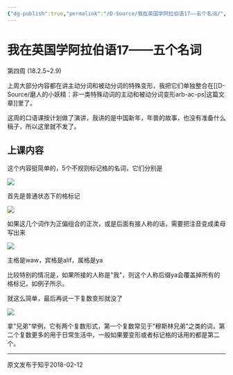 ```yaml
---
{"dg-publish":true,"permalink":"/D-Source/我在英国学阿拉伯语17——五个名词/","created":"2024-01-28T22:54:39.499+08:00"}
---
```


# 我在英国学阿拉伯语17——五个名词

第四周 (18.2.5~2.9)

上周大部分内容都在讲主动分词和被动分词的特殊变形，我把它们单独整合在[[D-Source/磨人的小妖精：非一类特殊动词的主动和被动分词变形arb-ac-ps\|这篇文章]]里了。

  

这周的口语课按计划做了演讲，我讲的是中国新年，年兽的故事，也没有准备什么稿子，所以这里就不发了。


## 上课内容

这个内容挺简单的，5个不规则标记格的名词，它们分别是

![](https://pic1.zhimg.com/80/v2-9099523faf8c495cc718da4045604654_720w.webp)

  

首先是普通状态下的格标记

![](https://pic1.zhimg.com/80/v2-c8afe099861b8f8a51cfb1a80783ffe4_720w.webp)

  

如果这几个词作为正偏组合的正次，或是后面有接人称的话，需要把注音变成柔母写出来

![](https://pic4.zhimg.com/80/v2-73e746fc9f7797ac3ff18f399016ba77_720w.webp)

主格是waw，宾格是alif，属格是ya

  

比较特别的情况是，如果所接的人称是"我"，则这个人称后缀ya会覆盖掉所有的格标记，如例子所示。

  

就这么简单，最后再说一下复数变形就没了

![](https://pic3.zhimg.com/80/v2-0daab7e94449819e786887f7c7918246_720w.webp)

拿"兄弟"举例，它有两个复数形式，第一个复数常见于"穆斯林兄弟"之类的词，第二个复数更多的用于日常生活中，一般如果要变形或者标记格的话用的都是第二个。

---
原文发布于知乎2018-02-12